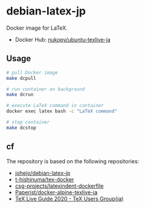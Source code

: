 # debian-latex-jp

Docker image for LaTeX.

- Docker Hub: [nukopy/ubuntu-texlive-ja](https://hub.docker.com/repository/docker/nukopy/ubuntu-texlive-ja)

## Usage

```sh
# pull Docker image
make dcpull

# run container on background
make dcrun

# execute LaTeX command in container
docker exec latex bash -c "LaTeX command"

# stop container
make dcstop
```

## cf

The repository is based on the following repositories:

- [johejo/debian-latex-jp](https://github.com/johejo/debian-latex-jp)
- [t-hishinuma/tex-docker](https://github.com/t-hishinuma/tex-docker)
- [csg-projects/latexindent-dockerfile](https://github.com/csg-projects/latexindent-dockerfile)
- [Paperist/docker-alpine-texlive-ja](https://github.com/Paperist/docker-alpine-texlive-ja)
- [TeX Live Guide 2020 - TeX Users Group(ja)](https://tug.org/texlive/doc/texlive-ja/texlive-ja.pdf)
